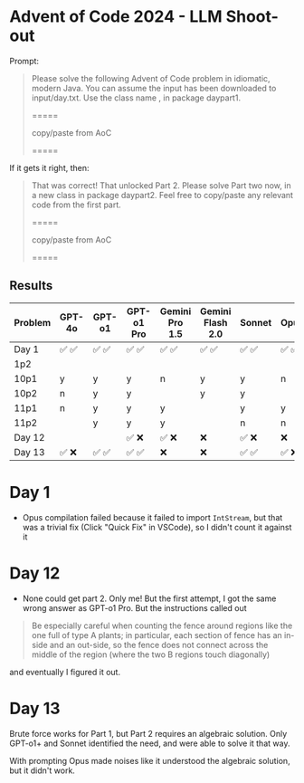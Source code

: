 # Advent of Code 2024 - LLM Shoot-out

Prompt:

> Please solve the following Advent of Code problem in idiomatic, modern Java.
> You can assume the input has been downloaded to input/day<n>.txt. Use the
> class name <Model>, in package day<n>part1.
>
> =====
>
> copy/paste from AoC
>
> =====

If it gets it right, then:

> That was correct! That unlocked Part 2. Please solve Part two now, in a new
> class <Model> in package day<n>part2. Feel free to copy/paste any relevant
> code from the first part.
>
> =====
>
> copy/paste from AoC
>
> =====

## Results

| Problem | GPT-4o                                | GPT-o1                                | GPT-o1 Pro                            | Gemini Pro 1.5                        | Gemini Flash 2.0                      | Sonnet                                | Opus                                  |
| ------- | ------------------------------------- | ------------------------------------- | ------------------------------------- | ------------------------------------- | ------------------------------------- | ------------------------------------- | ------------------------------------- |
| Day 1   | :white_check_mark: :white_check_mark: | :white_check_mark: :white_check_mark: | :white_check_mark: :white_check_mark: | :white_check_mark: :white_check_mark: | :white_check_mark: :white_check_mark: | :white_check_mark: :white_check_mark: | :white_check_mark: :white_check_mark: |
| 1p2     |                                       |                                       |                                       |                                       |                                       |                                       |                                       |
| 10p1    | y                                     | y                                     | y                                     | n                                     | y                                     | y                                     | n                                     |
| 10p2    | n                                     | y                                     | y                                     |                                       | y                                     | y                                     |                                       |
| 11p1    | n                                     | y                                     | y                                     | y                                     |                                       | y                                     | y                                     |
| 11p2    |                                       | y                                     | y                                     | y                                     |                                       | n                                     | n                                     |
| Day 12  |                                       |                                       | :white_check_mark: :x:                | :white_check_mark: :x:                | :x:                                   | :white_check_mark: :x:                | :x:                                   |
| Day 13  | :white_check_mark: :x:                | :white_check_mark: :white_check_mark: | :white_check_mark: :white_check_mark: | :x:                                   | :x:                                   | :white_check_mark: :white_check_mark: | :white_check_mark: :x:                |

# Day 1

- Opus compilation failed because it failed to import `IntStream`, but that was
  a trivial fix (Click "Quick Fix" in VSCode), so I didn't count it against it

# Day 12

- None could get part 2. Only me! But the first attempt, I got the same wrong
  answer as GPT-o1 Pro. But the instructions called out

> Be especially careful when counting the fence around regions like the one full
> of type A plants; in particular, each section of fence has an in-side and an
> out-side, so the fence does not connect across the middle of the region (where
> the two B regions touch diagonally)

and eventually I figured it out.

# Day 13

Brute force works for Part 1, but Part 2 requires an algebraic solution. Only
GPT-o1+ and Sonnet identified the need, and were able to solve it that way.

With prompting Opus made noises like it understood the algebraic solution, but
it didn't work.
